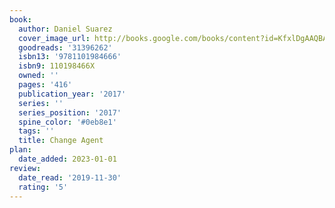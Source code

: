 ```yaml
---
book:
  author: Daniel Suarez
  cover_image_url: http://books.google.com/books/content?id=KfxlDgAAQBAJ&printsec=frontcover&img=1&zoom=1&edge=curl&source=gbs_api
  goodreads: '31396262'
  isbn13: '9781101984666'
  isbn9: 110198466X
  owned: ''
  pages: '416'
  publication_year: '2017'
  series: ''
  series_position: '2017'
  spine_color: '#0eb8e1'
  tags: ''
  title: Change Agent
plan:
  date_added: 2023-01-01
review:
  date_read: '2019-11-30'
  rating: '5'
---
```

